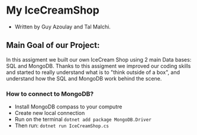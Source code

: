 # My IceCreamShop
* Written by Guy Azoulay and Tal Malchi.

## Main Goal of our Project:
In this assigment we built our own IceCream Shop using 2 main Data bases: SQL and MongoDB.
Thanks to this assigment we improved our coding skills and started to really understand what is to "think outside of a box",
and understand how the SQL and MongoDB work behind the scene.



### How to connect to MongoDB?
- Install MongoDB compass to your computre
- Create new local connection
- Run on the terminal `dotnet add package MongoDB.Driver`
- Then run: `dotnet run IceCreamShop.cs`
